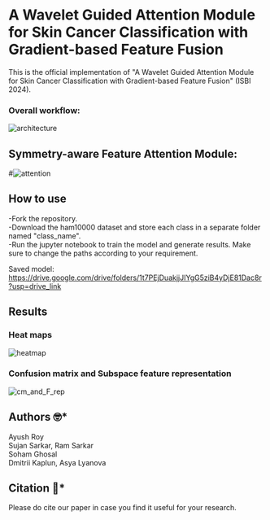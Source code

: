 # A Wavelet Guided Attention Module for Skin Cancer Classification with Gradient-based Feature Fusion
This is the official implementation  of "A Wavelet Guided Attention Module for Skin Cancer Classification with Gradient-based Feature Fusion" (ISBI 2024).

### Overall workflow:
![architecture](https://github.com/AyushRoy2001/A-WAVELET-GUIDED-ATTENTION-MODULE-FOR-SKIN-CANCER-CLASSIFICATION-WITH-GRADIENT-BASED-FEATURE-FUSION/assets/94052139/b03ae873-82d1-4fe0-abe8-1a3525e7d8ad)

##  Symmetry-aware Feature Attention Module:
#![attention](https://github.com/AyushRoy2001/A-WAVELET-GUIDED-ATTENTION-MODULE-FOR-SKIN-CANCER-CLASSIFICATION-WITH-GRADIENT-BASED-FEATURE-FUSION/assets/94052139/0de110f7-7747-4368-b0f7-9621ba543426)

## How to use
-Fork the repository.<br/>
-Download the ham10000 dataset and store each class in a separate folder named "class_name".<br/>
-Run the jupyter notebook to train the model and generate results. Make sure to change the paths according to your requirement.<br/>

Saved model: https://drive.google.com/drive/folders/1t7PEjDuakjjJIYgG5ziB4yDjE81Dac8r?usp=drive_link

## Results
### Heat maps
![heatmap](https://github.com/AyushRoy2001/A-WAVELET-GUIDED-ATTENTION-MODULE-FOR-SKIN-CANCER-CLASSIFICATION-WITH-GRADIENT-BASED-FEATURE-FUSION/assets/94052139/d3f0b688-597d-48be-a597-b09db1297f4f)

### Confusion matrix and Subspace feature representation
![cm_and_F_rep](https://github.com/AyushRoy2001/A-WAVELET-GUIDED-ATTENTION-MODULE-FOR-SKIN-CANCER-CLASSIFICATION-WITH-GRADIENT-BASED-FEATURE-FUSION/assets/94052139/4138129c-1c92-4d56-82d9-7ef5b95cae83)

## Authors :nerd_face:*
Ayush Roy<br/>
Sujan Sarkar, Ram Sarkar<br/>
Soham Ghosal<br/>
Dmitrii Kaplun, Asya Lyanova<br/>

## Citation :thinking:*
Please do cite our paper in case you find it useful for your research.<br/>
```

```
